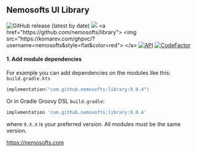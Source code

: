 ## Nemosofts UI Library
![GitHub release (latest by date)](https://img.shields.io/github/v/release/nemosofts/library)
[![](https://jitpack.io/v/nemosofts/library.svg)]([https://jitpack.io/](https://jitpack.io/v/nemosofts/library.svg))
<a href="https://github.com/nemosofts/library">
    <img src="https://komarev.com/ghpvc/?username=nemosofts&style=flat&color=red">
</a>
[![API](https://img.shields.io/badge/API-23%2B-brightgreen.svg?style=flat)](https://android-arsenal.com/api?level=23)
[![CodeFactor](https://www.codefactor.io/repository/github/nemosofts/library/badge)](https://www.codefactor.io/repository/github/nemosofts/library)

#### 1. Add module dependencies
For example you can add dependencies on the modules like this:
`build.gradle.kts`


```kotlin
implementation("com.github.nemosofts:library:9.0.4")
```

Or in Gradle Groovy DSL `build.gradle`:

```groovy
implementation 'com.github.nemosofts:library:9.0.4'
```
where `9.X.X` is your preferred version. All modules must be the same version.

https://nemosofts.com



